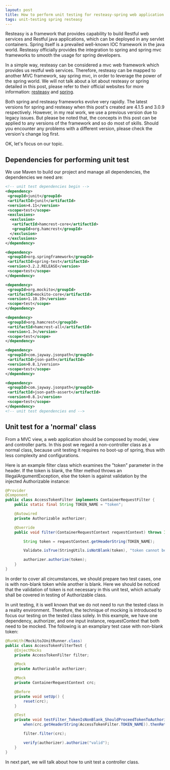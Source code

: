 ```yaml
---
layout: post
title: How to perform unit testing for resteasy-spring web application (1)
tags: unit-testing spring resteasy
---
```


Resteasy is a framework that provides capability to build Restful web services and Restful java applications, which can be deployed in any servlet containers. Spring itself is a prevailed well-known IOC framework in the java world. Resteasy officially provides the integration to spring and spring mvc frameworks to smooth the usage for spring developers.

In a simple way, resteasy can be considered a mvc web framework which provides us restful web services. Therefore, resteasy can be mapped to another MVC framework, say spring mvc, in order to leverage the power of the spring world. We will not talk about a lot about resteasy or spring detailed in this post, please refer to their official websites for more information: [resteasy](http://resteasy.jboss.org/) and [spring](http://spring.io).

Both spring and resteasy frameworks evolve very rapidly. The latest versions for spring and resteasy when this post's created are 4.1.5 and 3.0.9 respectively. However, in my real work, we use a previous version due to legacy issues. But please be noted that, the concepts in this post can be applied to any versions of the framework and so do most of skills. Should you encounter any problems with a different version, please check the version's change log first.

OK, let's focus on our topic.

## Dependencies for performing unit test

We use Maven to build our project and manage all dependencies, the dependencies we need are:

```xml
<!-- unit test dependencies begin -->
<dependency>
 <groupId>junit</groupId>
 <artifactId>junit</artifactId>
 <version>4.11</version>
 <scope>test</scope>
 <exclusions>
  <exclusion>
   <artifactId>hamcrest-core</artifactId>
   <groupId>org.hamcrest</groupId>
  </exclusion>
 </exclusions>
</dependency>

<dependency>
 <groupId>org.springframework</groupId>
 <artifactId>spring-test</artifactId>
 <version>3.2.2.RELEASE</version>
 <scope>test</scope>
</dependency>

<dependency>
 <groupId>org.mockito</groupId>
 <artifactId>mockito-core</artifactId>
 <version>1.10.19</version>
 <scope>test</scope>
</dependency>

<dependency>
 <groupId>org.hamcrest</groupId>
 <artifactId>hamcrest-all</artifactId>
 <version>1.3</version>
 <scope>test</scope>
</dependency>

<dependency>
 <groupId>com.jayway.jsonpath</groupId>
 <artifactId>json-path</artifactId>
 <version>0.8.1/version>
 <scope>test</scope>
</dependency>

<dependency>
 <groupId>com.jayway.jsonpath</groupId>
 <artifactId>json-path-assert</artifactId>
 <version>0.8.1</version>
 <scope>test</scope>
</dependency>
<!-- unit test dependencies end -->
```
## Unit test for a 'normal' class
From a MVC view, a web application should be composed by model, view and controller parts. In this post we regard a non-controller class as a normal class, because unit testing it requires no boot-up of spring, thus with less complexity and configurations.

Here is an example filter class which examines the "token" parameter in the header. If the token is blank, the filter method throws an IllegalArgumentException, else the token is against validation by the injected Authorizable instance:

```java
@Provider
@Component
public class AccessTokenFilter implements ContainerRequestFilter {
    public static final String TOKEN_NAME = "token";

    @Autowired
    private Authorizable authorizer;

    @Override
    public void filter(ContainerRequestContext requestContext) throws IOException {

        String token = requestContext.getHeaderString(TOKEN_NAME);

        Validate.isTrue(StringUtils.isNotBlank(token), "token cannot be blank");

        authorizer.authorize(token);
    }
}
```
In order to cover all circumstances, we should prepare two test cases, one is with non-blank token while another is blank. Here we should be noticed that the validation of token is not necessary in this unit test, which actually shall be covered in testing of Authorizable class.

In unit testing, it is well known that we do not need to run the tested class in a reality environment. Therefore, the technique of mocking is introduced to focus our testing on the tested class solely. In this example, we have one dependency, authorizer, and one input instance, requestContext that both need to be mocked. The following is an examplary test case with non-blank token:

```java
@RunWith(MockitoJUnitRunner.class)
public class AccessTokenFilterTest {
	@InjectMocks
	private AccessTokenFilter filter;

	@Mock
	private Authorizable authorizer;

	@Mock
    private ContainerRequestContext crc;

    @Before
    private void setUp() {
    	reset(crc);
    }

    @Test
    private void testFilter_TokenIsNonBlank_ShouldProceedTokenToAuthorizer() {
    	when(crc.getHeaderString(AccessTokenFilter.TOKEN_NAME)).thenReturn("valid");

    	filter.filter(crc);

    	verify(authorizer).authorize("valid");
    }
}
```
In next part, we will talk about how to unit test a controller class.